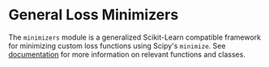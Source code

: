 # General Loss Minimizers

The `minimizers` module  is a generalized Scikit-Learn compatible framework for minimizing custom loss functions using Scipy's `minimize`. See [documentation](documentation/) for more information on relevant functions and classes.
